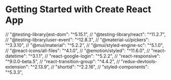 # Getting Started with Create React App

// "@testing-library/jest-dom": "^5.15.1", // "@testing-library/react":
"^11.2.7", // "@testing-library/user-event": "^12.8.3", //
"@material-ui/pickers": "^3.3.10", // "@mui/material": "^5.2.2", //
"@mui/styled-engine-sc": "^5.1.0", // "@react-icons/all-files": "^4.1.0", //
"@emotion/styled": "^11.6.0", // "react-datetime": "^3.1.1", //
"react-google-login": "^5.2.2", // "react-responsive": "^9.0.0-beta.5", //
"react-transition-group": "^4.4.2", // "redux-devtools-extension": "^2.13.9", //
"shortid": "^2.2.16", // "styled-components": "^5.3.3",
